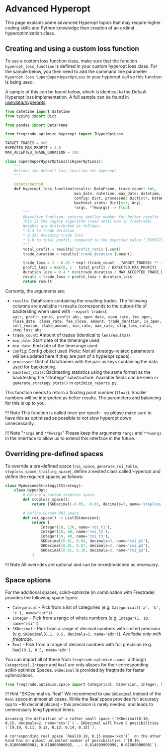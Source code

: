 # Advanced Hyperopt

This page explains some advanced Hyperopt topics that may require higher
coding skills and Python knowledge than creation of an ordinal hyperoptimization
class.

## Creating and using a custom loss function

To use a custom loss function class, make sure that the function `hyperopt_loss_function` is defined in your custom hyperopt loss class.
For the sample below, you then need to add the command line parameter `--hyperopt-loss SuperDuperHyperOptLoss` to your hyperopt call so this function is being used.

A sample of this can be found below, which is identical to the Default Hyperopt loss implementation. A full sample can be found in [userdata/hyperopts](https://github.com/freqtrade/freqtrade/blob/develop/freqtrade/templates/sample_hyperopt_loss.py).

``` python
from datetime import datetime
from typing import Dict

from pandas import DataFrame

from freqtrade.optimize.hyperopt import IHyperOptLoss

TARGET_TRADES = 600
EXPECTED_MAX_PROFIT = 3.0
MAX_ACCEPTED_TRADE_DURATION = 300

class SuperDuperHyperOptLoss(IHyperOptLoss):
    """
    Defines the default loss function for hyperopt
    """

    @staticmethod
    def hyperopt_loss_function(results: DataFrame, trade_count: int,
                               min_date: datetime, max_date: datetime,
                               config: Dict, processed: Dict[str, DataFrame],
                               backtest_stats: Dict[str, Any],
                               *args, **kwargs) -> float:
        """
        Objective function, returns smaller number for better results
        This is the legacy algorithm (used until now in freqtrade).
        Weights are distributed as follows:
        * 0.4 to trade duration
        * 0.25: Avoiding trade loss
        * 1.0 to total profit, compared to the expected value (`EXPECTED_MAX_PROFIT`) defined above
        """
        total_profit = results['profit_ratio'].sum()
        trade_duration = results['trade_duration'].mean()

        trade_loss = 1 - 0.25 * exp(-(trade_count - TARGET_TRADES) ** 2 / 10 ** 5.8)
        profit_loss = max(0, 1 - total_profit / EXPECTED_MAX_PROFIT)
        duration_loss = 0.4 * min(trade_duration / MAX_ACCEPTED_TRADE_DURATION, 1)
        result = trade_loss + profit_loss + duration_loss
        return result
```

Currently, the arguments are:

* `results`: DataFrame containing the resulting trades.
    The following columns are available in results (corresponds to the output-file of backtesting when used with `--export trades`):  
    `pair, profit_ratio, profit_abs, open_date, open_rate, fee_open, close_date, close_rate, fee_close, amount, trade_duration, is_open, sell_reason, stake_amount, min_rate, max_rate, stop_loss_ratio, stop_loss_abs`
* `trade_count`: Amount of trades (identical to `len(results)`)
* `min_date`: Start date of the timerange used
* `min_date`: End date of the timerange used
* `config`: Config object used (Note: Not all strategy-related parameters will be updated here if they are part of a hyperopt space).
* `processed`: Dict of Dataframes with the pair as keys containing the data used for backtesting.
* `backtest_stats`: Backtesting statistics using the same format as the backtesting file "strategy" substructure. Available fields can be seen in `generate_strategy_stats()` in `optimize_reports.py`.

This function needs to return a floating point number (`float`). Smaller numbers will be interpreted as better results. The parameters and balancing for this is up to you.

!!! Note
    This function is called once per epoch - so please make sure to have this as optimized as possible to not slow hyperopt down unnecessarily.

!!! Note "`*args` and `**kwargs`"
    Please keep the arguments `*args` and `**kwargs` in the interface to allow us to extend this interface in the future.

## Overriding pre-defined spaces

To override a pre-defined space (`roi_space`, `generate_roi_table`, `stoploss_space`, `trailing_space`), define a nested class called Hyperopt and define the required spaces as follows:

```python
class MyAwesomeStrategy(IStrategy):
    class HyperOpt:
        # Define a custom stoploss space.
        def stoploss_space():
            return [SKDecimal(-0.05, -0.01, decimals=3, name='stoploss')]

        # Define custom ROI space
        def roi_space() -> List[Dimension]:
            return [
                Integer(10, 120, name='roi_t1'),
                Integer(10, 60, name='roi_t2'),
                Integer(10, 40, name='roi_t3'),
                SKDecimal(0.01, 0.04, decimals=3, name='roi_p1'),
                SKDecimal(0.01, 0.07, decimals=3, name='roi_p2'),
                SKDecimal(0.01, 0.20, decimals=3, name='roi_p3'),
            ]
```

!!! Note
    All overrides are optional and can be mixed/matched as necessary.

## Space options

For the additional spaces, scikit-optimize (in combination with Freqtrade) provides the following space types:

* `Categorical` - Pick from a list of categories (e.g. `Categorical(['a', 'b', 'c'], name="cat")`)
* `Integer` - Pick from a range of whole numbers (e.g. `Integer(1, 10, name='rsi')`)
* `SKDecimal` - Pick from a range of decimal numbers with limited precision (e.g. `SKDecimal(0.1, 0.5, decimals=3, name='adx')`). *Available only with freqtrade*.
* `Real` - Pick from a range of decimal numbers with full precision (e.g. `Real(0.1, 0.5, name='adx')`

You can import all of these from `freqtrade.optimize.space`, although `Categorical`, `Integer` and `Real` are only aliases for their corresponding scikit-optimize Spaces. `SKDecimal` is provided by freqtrade for faster optimizations.

``` python
from freqtrade.optimize.space import Categorical, Dimension, Integer, SKDecimal, Real  # noqa
```

!!! Hint "SKDecimal vs. Real"
    We recommend to use `SKDecimal` instead of the `Real` space in almost all cases. While the Real space provides full accuracy (up to ~16 decimal places) - this precision is rarely needed, and leads to unnecessary long hyperopt times.

    Assuming the definition of a rather small space (`SKDecimal(0.10, 0.15, decimals=2, name='xxx')`) - SKDecimal will have 5 possibilities (`[0.10, 0.11, 0.12, 0.13, 0.14, 0.15]`).

    A corresponding real space `Real(0.10, 0.15 name='xxx')`  on the other hand has an almost unlimited number of possibilities (`[0.10, 0.010000000001, 0.010000000002, ... 0.014999999999, 0.01500000000]`).
